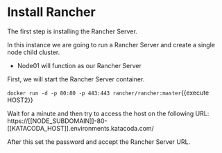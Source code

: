 # Install Rancher

The first step is installing the Rancher Server. 

In this instance we are going to run a Rancher Server and create a single node child cluster.

- Node01 will function as our Rancher Server

First, we will start the Rancher Server container.

`docker run -d -p 80:80 -p 443:443 rancher/rancher:master`{{execute HOST2}}

Wait for a minute and then try to access the host on the following URL:
https://[[NODE_SUBDOMAIN]]-80-[[KATACODA_HOST]].environments.katacoda.com/

After this set the password and accept the Rancher Server URL.